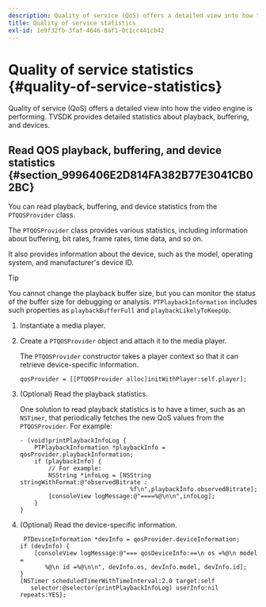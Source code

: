 ```yaml
---
description: Quality of service (QoS) offers a detailed view into how the video engine is performing. TVSDK provides detailed statistics about playback, buffering, and devices.
title: Quality of service statistics
exl-id: 1e9f32fb-3faf-4646-8af1-0c1cc441cb42
---
```

# Quality of service statistics {#quality-of-service-statistics}

Quality of service (QoS) offers a detailed view into how the video engine is performing. TVSDK provides detailed statistics about playback, buffering, and devices.

## Read QOS playback, buffering, and device statistics {#section_9996406E2D814FA382B77E3041CB02BC}

You can read playback, buffering, and device statistics from the `PTQOSProvider` class.

The `PTQOSProvider` class provides various statistics, including information about buffering, bit rates, frame rates, time data, and so on.

It also provides information about the device, such as the model, operating system, and manufacturer's device ID.

>[!TIP]
>
>You cannot change the playback buffer size, but you can monitor the status of the buffer size for debugging or analysis. `PTPlaybackInformation` includes such properties as `playbackBufferFull` and `playbackLikelyToKeepUp`.

1. Instantiate a media player. 
1. Create a `PTQOSProvider` object and attach it to the media player.

   The `PTQOSProvider` constructor takes a player context so that it can retrieve device-specific information. 

   ```
   qosProvider = [[PTQOSProvider alloc]initWithPlayer:self.player]; 
   ```

1. (Optional) Read the playback statistics.

   One solution to read playback statistics is to have a timer, such as an `NSTimer`, that periodically fetches the new QoS values from the `PTQOSProvider`. For example: 

   ```
   - (void)printPlaybackInfoLog { 
       PTPlaybackInformation *playbackInfo = qosProvider.playbackInformation;  
       if (playbackInfo) { 
           // For example: 
           NSString *infoLog = [NSString stringWithFormat:@"observedBitrate :  
                                  %f\n",playbackInfo.observedBitrate]; 
           [consoleView logMessage:@"====%@\n\n",infoLog]; 
       } 
   }
   ```

1. (Optional) Read the device-specific information. 

   ```
    PTDeviceInformation *devInfo = qosProvider.deviceInformation; 
   if (devInfo) { 
       [consoleView logMessage:@"=== qosDeviceInfo:==\n os =%@\n model =  
          %@\n id =%@\n\n", devInfo.os, devInfo.model, devInfo.id]; 
   } 
   [NSTimer scheduledTimerWithTimeInterval:2.0 target:self  
      selector:@selector(printPlaybackInfoLog) userInfo:nil repeats:YES];
   ```
